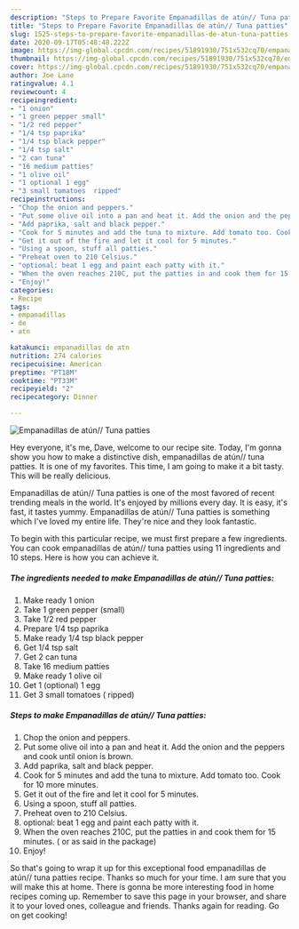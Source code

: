 ```yaml
---
description: "Steps to Prepare Favorite Empanadillas de atún// Tuna patties"
title: "Steps to Prepare Favorite Empanadillas de atún// Tuna patties"
slug: 1525-steps-to-prepare-favorite-empanadillas-de-atun-tuna-patties
date: 2020-09-17T05:48:48.222Z
image: https://img-global.cpcdn.com/recipes/51891930/751x532cq70/empanadillas-de-atun-tuna-patties-recipe-main-photo.jpg
thumbnail: https://img-global.cpcdn.com/recipes/51891930/751x532cq70/empanadillas-de-atun-tuna-patties-recipe-main-photo.jpg
cover: https://img-global.cpcdn.com/recipes/51891930/751x532cq70/empanadillas-de-atun-tuna-patties-recipe-main-photo.jpg
author: Joe Lane
ratingvalue: 4.1
reviewcount: 4
recipeingredient:
- "1 onion"
- "1 green pepper small"
- "1/2 red pepper"
- "1/4 tsp paprika"
- "1/4 tsp black pepper"
- "1/4 tsp salt"
- "2 can tuna"
- "16 medium patties"
- "1 olive oil"
- "1 optional 1 egg"
- "3 small tomatoes  ripped"
recipeinstructions:
- "Chop the onion and peppers."
- "Put some olive oil into a pan and heat it. Add the onion and the peppers and cook until onion is brown."
- "Add paprika, salt and black pepper."
- "Cook for 5 minutes and add the tuna to mixture. Add tomato too. Cook for 10 more minutes."
- "Get it out of the fire and let it cool for 5 minutes."
- "Using a spoon, stuff all patties."
- "Preheat oven to 210 Celsius."
- "optional: beat 1 egg and paint each patty with it."
- "When the oven reaches 210C, put the patties in and cook them for 15 minutes. ( or as said in the package)"
- "Enjoy!"
categories:
- Recipe
tags:
- empanadillas
- de
- atn

katakunci: empanadillas de atn 
nutrition: 274 calories
recipecuisine: American
preptime: "PT18M"
cooktime: "PT33M"
recipeyield: "2"
recipecategory: Dinner

---
```



![Empanadillas de atún// Tuna patties](https://img-global.cpcdn.com/recipes/51891930/751x532cq70/empanadillas-de-atun-tuna-patties-recipe-main-photo.jpg)

Hey everyone, it's me, Dave, welcome to our recipe site. Today, I'm gonna show you how to make a distinctive dish, empanadillas de atún// tuna patties. It is one of my favorites. This time, I am going to make it a bit tasty. This will be really delicious.



Empanadillas de atún// Tuna patties is one of the most favored of recent trending meals in the world. It's enjoyed by millions every day. It is easy, it's fast, it tastes yummy. Empanadillas de atún// Tuna patties is something which I've loved my entire life. They're nice and they look fantastic.


To begin with this particular recipe, we must first prepare a few ingredients. You can cook empanadillas de atún// tuna patties using 11 ingredients and 10 steps. Here is how you can achieve it.

<!--inarticleads1-->

##### The ingredients needed to make Empanadillas de atún// Tuna patties:

1. Make ready 1 onion
1. Take 1 green pepper (small)
1. Take 1/2 red pepper
1. Prepare 1/4 tsp paprika
1. Make ready 1/4 tsp black pepper
1. Get 1/4 tsp salt
1. Get 2 can tuna
1. Take 16 medium patties
1. Make ready 1 olive oil
1. Get 1 (optional) 1 egg
1. Get 3 small tomatoes ( ripped)




<!--inarticleads2-->

##### Steps to make Empanadillas de atún// Tuna patties:

1. Chop the onion and peppers.
1. Put some olive oil into a pan and heat it. Add the onion and the peppers and cook until onion is brown.
1. Add paprika, salt and black pepper.
1. Cook for 5 minutes and add the tuna to mixture. Add tomato too. Cook for 10 more minutes.
1. Get it out of the fire and let it cool for 5 minutes.
1. Using a spoon, stuff all patties.
1. Preheat oven to 210 Celsius.
1. optional: beat 1 egg and paint each patty with it.
1. When the oven reaches 210C, put the patties in and cook them for 15 minutes. ( or as said in the package)
1. Enjoy!




So that's going to wrap it up for this exceptional food empanadillas de atún// tuna patties recipe. Thanks so much for your time. I am sure that you will make this at home. There is gonna be more interesting food in home recipes coming up. Remember to save this page in your browser, and share it to your loved ones, colleague and friends. Thanks again for reading. Go on get cooking!
